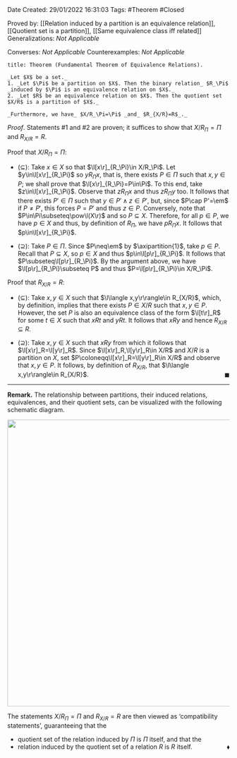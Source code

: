 <br />
<br />

Date Created: 29/01/2022 16:31:03
Tags: #Theorem #Closed 

Proved by: [[Relation induced by a partition is an equivalence relation]], [[Quotient set is a partition]], [[Same equivalence class iff related]]
Generalizations: _Not Applicable_

Converses: _Not Applicable_
Counterexamples: _Not Applicable_

``` ad-Theorem
title: Theorem (Fundamental Theorem of Equivalence Relations).

_Let $X$ be a set._
1. _Let $\Pi$ be a partition on $X$. Then the binary relation_ $R_\Pi$ _induced by $\Pi$ is an equivalence relation on $X$._
2. _Let $R$ be an equivalence relation on $X$. Then the quotient set $X/R$ is a partition of $X$._

_Furthermore, we have_ $X/R_\Pi=\Pi$ _and_ $R_{X/R}=R$_._

```

_Proof_. Statements $\#1$ and $\#2$ are proven; it suffices to show that $X/R_\Pi=\Pi$ and $R_{X/R}=R$.

Proof that $X/R_\Pi=\Pi$:
* ($\subseteq$): Take $x\in X$ so that $\l[x\r]_{R_\Pi}\in X/R_\Pi$. Let $y\in\l[x\r]_{R_\Pi}$ so $yR_\Pi x$, that is, there exists $P\in\Pi$ such that $x,y\in P$; we shall prove that $\l[x\r]_{R_\Pi}=P\in\Pi$. To this end, take $z\in\l[x\r]_{R_\Pi}$. Observe that $zR_\Pi x$ and thus $zR_\Pi y$ too. It follows that there exists $P'\in\Pi$ such that $y\in P'\land z\in P'$, but, since $P\cap P'=\em$ if $P\neq P'$, this forces $P=P'$ and thus $z\in P$. Conversely, note that $P\in\Pi\subseteq\pow\l(X\r)$ and so $P\subseteq X$. Therefore, for all $p\in P$, we have $p\in X$ and thus, by definition of $R_\Pi$, we have $pR_\Pi x$. It follows that $p\in\l[x\r]_{R_\Pi}$.

* ($\supseteq$): Take $P\in\Pi$. Since $P\neq\em$ by $\axipartition{1}$, take $p\in P$. Recall that $P\subseteq X$, so $p\in X$ and thus $p\in\l[p\r]_{R_\Pi}$. It follows that $P\subseteq\l[p\r]_{R_\Pi}$. By the argument above, we have $\l[p\r]_{R_\Pi}\subseteq P$ and thus $P=\l[p\r]_{R_\Pi}\in X/R_\Pi$.

Proof that $R_{X/R}=R$:
* ($\subseteq$): Take $x,y\in X$ such that $\l\langle x,y\r\rangle\in R_{X/R}$, which, by definition, implies that there exists $P\in X/R$ such that $x,y\in P$. However, the set $P$ is also an equivalence class of the form $\l[t\r]_R$ for some $t\in X$ such that $xRt$ and $yRt$. It follows that $xRy$ and hence $R_{X/R}\subseteq R$.

* ($\supseteq$): Take $x,y\in X$ such that $xRy$ from which it follows that $\l[x\r]_R=\l[y\r]_R$. Since $\l[x\r]_R,\l[y\r]_R\in X/R$ and $X/R$ is a partition on $X$, set $P\coloneqq\l[x\r]_R=\l[y\r]_R\in X/R$ and observe that $x,y\in P$. It follows, by definition of $R_{X/R}$, that $\l\langle x,y\r\rangle\in R_{X/R}$.<span style="float:right;">$\blacksquare$</span>

---

**Remark.** The relationship between partitions, their induced relations, equivalences, and their quotient sets, can be visualized with the following schematic diagram.

<center><img src="https://raw.githubusercontent.com/zhaoshenzhai/MathWiki/master/Images/09-02-2022_222004/image.svg", width=650></center>

The statements $X/R_\Pi=\Pi$ and $R_{X/R}=R$ are then viewed as $\textrm{`}$compatibility statements$\textrm{'}$, guaranteeing that the
* quotient set of the relation induced by $\Pi$ is $\Pi$ itself, and that the
* relation induced by the quotient set of a relation $R$ is $R$ itself.<span style="float:right;">$\blacklozenge$</span>
